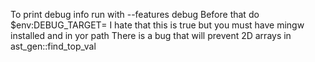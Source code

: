 To print debug info run with --features debug 
Before that do $env:DEBUG_TARGET= <target>
I hate that this is true but you must have mingw installed and in yor path
There is a bug that will prevent 2D arrays in ast_gen::find_top_val
